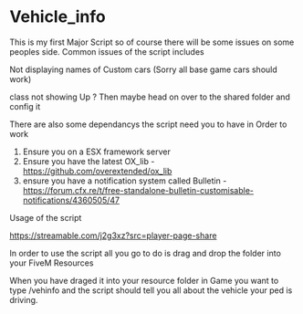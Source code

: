 # Vehicle_info

This is my first Major Script so of course there will be some issues on some peoples side. Common issues of the script includes 

Not displaying names of Custom cars (Sorry all base game cars should work)

class not showing Up ? Then maybe head on over to the shared folder and config it 

There are also some dependancys the script need you to have in Order to work

1. Ensure you on a ESX framework server
2. Ensure you have the latest OX_lib - https://github.com/overextended/ox_lib
3. ensure you have a notification system called Bulletin - https://forum.cfx.re/t/free-standalone-bulletin-customisable-notifications/4360505/47 

Usage of the script

https://streamable.com/j2g3xz?src=player-page-share

In order to use the script all you go to do is drag and drop the folder into your FiveM Resources 

When you have draged it into your resource folder in Game you want to type /vehinfo and the script should tell you all about the vehicle your ped is driving. 
